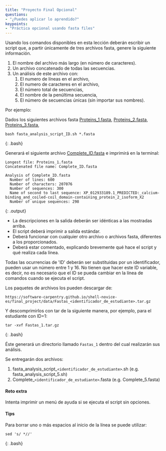 ```yaml
---
title: "Proyecto Final Opcional"
questions:
- "¿Puedes aplicar lo aprendido?"
keypoints:
- "Práctica opcional usando fasta files"
---
```


Usando los comandos disponibles en esta lección deberán escribir un script que,
a partir únicamente de tres archivos fasta, genere la siguiente información.

1. El nombre del archivo más largo (en número de caracteres).
2. Un archivo concatenado de todas las secuencias.
3. Un análisis de este archivo con:
	1. El numero de líneas en el archivo,
	2. El numero de caracteres en el archivo,
	3. El número total de secuencias,
	4. El nombre de la penúltima secuencia,
	5. El número de secuencias únicas (sin importar sus nombres).

Por ejemplo:

Dados los siguientes archivos fasta [Proteins_1.fasta](/files/final_project/example/Proteins_1.fasta),
[Proteins_2.fasta](/files/final_project/example/Proteins_2.fasta), [Proteins_3.fasta](/files/final_project/example/Proteins_3.fasta),

~~~
bash fasta_analysis_script_ID.sh *.fasta
~~~
{: .bash}

Generará el siguiente archivo [Complete_ID.fasta](/files/final_project/example/Complete_ID.fasta) e imprimirá en la terminal:

~~~
Longest file: Proteins_1.fasta
Concatenated file name: Complete_ID.fasta

Analysis of Complete_ID.fasta
  Number of lines: 600
  Number of characters: 207076
  Number of sequences: 300
  Name of second to last sequence: XP_012933189.1_PREDICTED:_calcium-binding_and_coiled-coil_domain-containing_protein_2_isoform_X2
  Number of unique sequences: 298
~~~
{: .output}

* La descripciones en la salida deberán ser idénticas a las mostradas arriba.
* El script deberá imprimir a salida estándar.
* Deberá funcionar con cualquier otro archivo o archivos fasta, diferentes a los proporcionados.
* Deberá estar comentado, explicando brevemente qué hace el script y qué realiza cada línea.

Todas las ocurrencias de 'ID' deberán ser substituidas por un identificador, pueden usar un número entre 1 y 16. No tienen que hacer este ID variable, es decir, no es necesario que el ID se pueda cambiar en la línea de comandos cuando se ejecuta el script.  

Los paquetes de archivos los pueden descargar de:

`https://software-carpentry.github.io/shell-novice-es/final_project/data/Fastas_<identificador_de_estudiante>.tar.gz`

Y descomprimirlos con tar de la siguiente manera, por ejemplo, para el estudiante con ID=1:
~~~
tar -xvf Fastas_1.tar.gz
~~~
{: .bash}

Éste generará un directorio llamado `Fastas_1` dentro del cual realizarán sus análisis.

Se entregarán dos archivos:

1. fasta_analysis_script_`<identificador_de_estudiante>`.sh (e.g. fasta_analysis_script_5.sh)
2. Complete_`<identificador_de_estudiante>`.fasta (e.g. Complete_5.fasta)


#### Reto extra

Intenta imprimir un menú de
ayuda si se ejecuta el script sin opciones.

#### Tips

Para borrar uno o más espacios al inicio de la línea se puede utilizar:

~~~
sed 's/ *//'
~~~
{: .bash}
